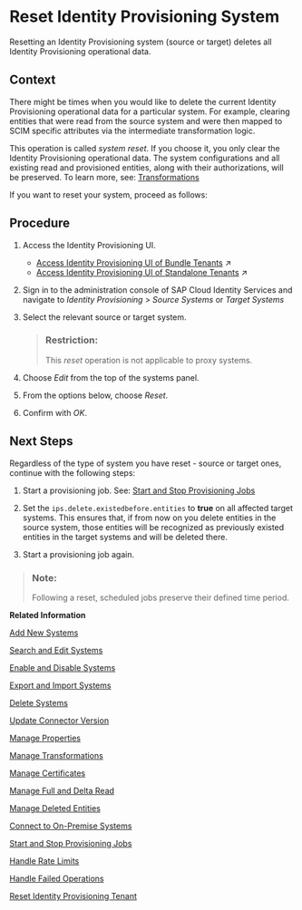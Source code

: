 <!-- loio0bc1e53ef28247bc9a20faffaddf1f30 -->

# Reset Identity Provisioning System

Resetting an Identity Provisioning system \(source or target\) deletes all Identity Provisioning operational data.



## Context

There might be times when you would like to delete the current Identity Provisioning operational data for a particular system. For example, clearing entities that were read from the source system and were then mapped to SCIM specific attributes via the intermediate transformation logic.

This operation is called *system reset*. If you choose it, you only clear the Identity Provisioning operational data. The system configurations and all existing read and provisioned entities, along with their authorizations, will be preserved. To learn more, see: [Transformations](../transformations-81f5204.md) 

If you want to reset your system, proceed as follows:



## Procedure

1.  Access the Identity Provisioning UI.

    -   [Access Identity Provisioning UI of Bundle Tenants](https://help.sap.com/viewer/f48e822d6d484fa5ade7dda78b64d9f5/Cloud/en-US/7ab5884ffbc44461a57622d2f633e57c.html "Access the Identity Provisioning UI when the service is bundled as part of an SAP cloud solution's license.") :arrow_upper_right:
    -   [Access Identity Provisioning UI of Standalone Tenants](https://help.sap.com/viewer/f48e822d6d484fa5ade7dda78b64d9f5/Cloud/en-US/61fd82ed48ab42b2bc74626926c1722c.html "Access the Identity Provisioning user interface as a standalone product.") :arrow_upper_right:

2.  Sign in to the administration console of SAP Cloud Identity Services and navigate to *Identity Provisioning* \> *Source Systems* or *Target Systems*

3.  Select the relevant source or target system.

    > ### Restriction:  
    > This *reset* operation is not applicable to proxy systems.

4.  Choose *Edit* from the top of the systems panel.

5.  From the options below, choose *Reset*.

6.  Confirm with *OK*.




<a name="loio0bc1e53ef28247bc9a20faffaddf1f30__postreq_ybs_jpw_4lb"/>

## Next Steps

Regardless of the type of system you have reset - source or target ones, continue with the following steps:

1.  Start a provisioning job. See: [Start and Stop Provisioning Jobs](start-and-stop-provisioning-jobs-531a261.md)

2.  Set the `ips.delete.existedbefore.entities` to **true** on all affected target systems. This ensures that, if from now on you delete entities in the source system, those entities will be recognized as previously existed entities in the target systems and will be deleted there.

3.  Start a provisioning job again.


> ### Note:  
> Following a reset, scheduled jobs preserve their defined time period.

**Related Information**  


[Add New Systems](add-new-systems-bd214dc.md "You can add source, target, and proxy systems for your provisioning scenarios.")

[Search and Edit Systems](search-and-edit-systems-68a02be.md "You can search and edit source, target, and proxy systems in the Identity Provisioning user interface.")

[Enable and Disable Systems](enable-and-disable-systems-89da372.md "You can enable and disable source and target systems in Identity Provisioning.")

[Export and Import Systems](export-and-import-systems-1de7de0.md "You can export and import source, target and proxy systems in Identity Provisioning.")

[Delete Systems](delete-systems-3a37213.md "You can delete a source, target, or proxy system from Identity Provisioning.")

[Update Connector Version](update-connector-version-8558733.md "Update a connector version to allow your provisioning system to use a new API.")

[Manage Properties](manage-properties-4e2bc9d.md "You can add, delete and modify properties for a system in Identity Provisioning.")

[Manage Transformations](manage-transformations-2d0fbe5.md "You can manage transformations with graphical and JSON text editor. Regardless of which one you choose, the following initial steps are the same.")

[Manage Certificates](manage-certificates-86d06a0.md "Identity Provisioning supports certificate-based authentication for secure communication with the provisioning systems (connectors) provided by the service.")

[Manage Full and Delta Read](manage-full-and-delta-read-b7f817c.md "When you set up your systems and start a scheduled provisioning task, the standard behavior of the process reads all the entities from the source system. This mode prevents data loss and always keeps your target system synchronized with the source. However, it may take a long time for every job to be executed.")

[Manage Deleted Entities](manage-deleted-entities-3d6bdf1.md "Manage deletion of entities (users or groups) in the target system after they have been deleted from the source system.")

[Connect to On-Premise Systems](connect-to-on-premise-systems-3f1cac2.md "Set up the connection to on-premise systems when your Identity Provisioning bundle or standalone tenant is running on the infrastructure of SAP Cloud Identity Services.")

[Start and Stop Provisioning Jobs](start-and-stop-provisioning-jobs-531a261.md "You can start and stop a provisioning job from the Identity Provisioning user interface (UI) or from an API client by using the Identity Provisioning tenant admin API.")

[Handle Rate Limits](handle-rate-limits-15f7f23.md "Identity Provisioning APIs implement rate limits to control the number of incoming requests for a given time.")

[Handle Failed Operations](handle-failed-operations-0382a0c.md "In certain cases, you can set a retry for a failed operation due to an occurred exception.")

[Reset Identity Provisioning Tenant](reset-identity-provisioning-tenant-8c7ba9a.md "Resetting your Identity Provisioning tenant deletes all systems you have set up for this tenant (subaccount), along with the relevant job execution logs.")


